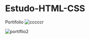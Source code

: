 # Estudo-HTML-CSS
Portifolio
![cccccr](https://user-images.githubusercontent.com/69175890/143807047-6fcf814b-4f47-4cbd-aa20-67ea6fb96d10.PNG)

![portiflio2](https://user-images.githubusercontent.com/69175890/143806855-ab969c84-3929-4081-add6-9ebb0bb08cae.PNG)
